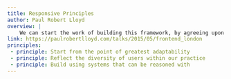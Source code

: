 ```yaml
---
title: Responsive Principles
author: Paul Robert Lloyd
overview: |
    We can start the work of building this framework, by agreeing upon a set design principles, each working in service of a broader goal, that of building a web that is and remains accessible to all.
link: https://paulrobertlloyd.com/talks/2015/05/frontend_london
principles:
 - principle: Start from the point of greatest adaptability
 - principle: Reflect the diversity of users within our practice
 - principle: Build using systems that can be reasoned with
---
```

